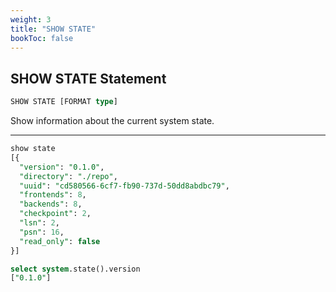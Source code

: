 ```yaml
---
weight: 3
title: "SHOW STATE"
bookToc: false
---
```


## SHOW STATE Statement

```SQL
SHOW STATE [FORMAT type]
```

Show information about the current system state.

---

```SQL
show state
[{
  "version": "0.1.0",
  "directory": "./repo",
  "uuid": "cd580566-6cf7-fb90-737d-50dd8abdbc79",
  "frontends": 8,
  "backends": 8,
  "checkpoint": 2,
  "lsn": 2,
  "psn": 16,
  "read_only": false
}]

select system.state().version
["0.1.0"]
```
